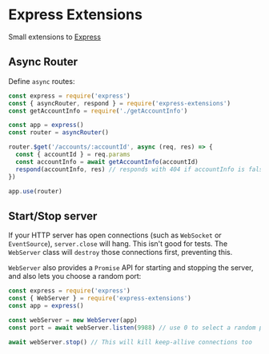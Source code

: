 # Express Extensions

Small extensions to [Express](https://expressjs.com/)

## Async Router

Define `async` routes:

```javascript
const express = require('express')
const { asyncRouter, respond } = require('express-extensions')
const getAccountInfo = require('./getAccountInfo')

const app = express()
const router = asyncRouter()

router.$get('/accounts/:accountId', async (req, res) => {
  const { accountId } = req.params
  const accountInfo = await getAccountInfo(accountId)
  respond(accountInfo, res) // responds with 404 if accountInfo is falsey.
})

app.use(router)
```

## Start/Stop server

If your HTTP server has open connections (such as `WebSocket` or `EventSource`), `server.close` will hang.
This isn't good for tests. The `WebServer` class will `destroy` those connections first, preventing this.

`WebServer` also provides a `Promise` API for starting and stopping the server, and also lets you choose
a random port:

```javascript
const express = require('express')
const { WebServer } = require('express-extensions')
const app = express()

const webServer = new WebServer(app)
const port = await webServer.listen(9988) // use 0 to select a random port

await webServer.stop() // This will kill keep-allive connections too
```